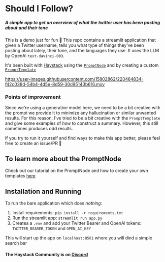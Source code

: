 # Should I Follow?

##### A simple app to get an overview of what the twitter user has been posting about and their tone

This is a demo just for fun 🥳
This repo contains a streamlit application that given a Twitter username, tells you what type of things they've been posting about lately, their tone, and the languages they use. It uses the LLM by OpenAI `text-davinci-003`.

It's been built with [Haystack](https://haystack.deepset.ai) using the [`PromptNode`](https://docs.haystack.deepset.ai/docs/prompt_node) and by creating a custom [`PromptTemplate`](https://docs.haystack.deepset.ai/docs/prompt_node#templates)

https://user-images.githubusercontent.com/15802862/220464834-f42c038d-54b4-4d5e-8d59-30d95143b616.mov


### Points of improvement

Since we're using a generative model here, we need to be a bit creative with the prompt we provide it to minimize any hallucination or similar unwanted results. For this reason, I've tried to be a bit creative with the `PromptTemplate` and give some examples of _how_ to construct a summary. However, this still sometimes produces odd results.

If you try to run it yourself and find ways to make this app better, please feel free to create an issue/PR 🙌

## To learn more about the PromptNode

Check out our tutorial on the PromptNode and how to create your own templates [here](https://haystack.deepset.ai/tutorials/21_customizing_promptnode)

## Installation and Running
To run the bare application which does _nothing_:
1. Install requirements:
`pip install -r requirements.txt`
2. Run the streamlit app:
`streamlit run app.py`
3. Createa a `.env` and add your Twitter Bearer and OpenAI tokens:
`TWITTER_BEARER_TOKEN` and `OPEN_AI_KEY`

This will start up the app on `localhost:8501` where you will dind a simple search bar

#### The Haystack Community is on [Discord](https://discord.com/invite/VBpFzsgRVF)
